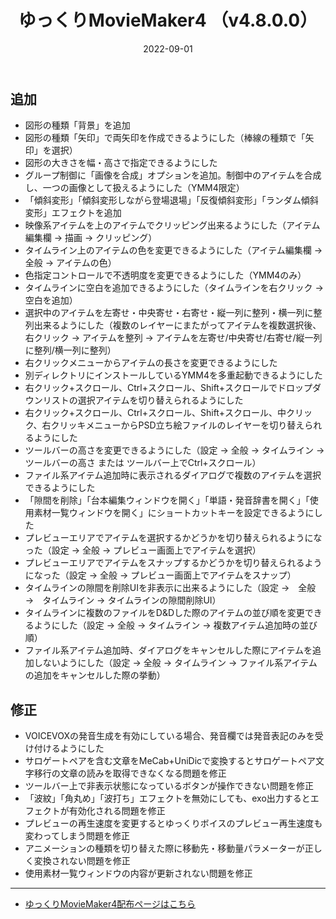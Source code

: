 ﻿---
title: ゆっくりMovieMaker4  （v4.8.0.0）
date: 2022-09-01
tags: [YMM4,お知らせ]
---
## 追加
- 図形の種類「背景」を追加
- 図形の種類「矢印」で両矢印を作成できるようにした（棒線の種類で「矢印」を選択）
- 図形の大きさを幅・高さで指定できるようにした
- グループ制御に「画像を合成」オプションを追加。制御中のアイテムを合成し、一つの画像として扱えるようにした（YMM4限定）
- 「傾斜変形」「傾斜変形しながら登場退場」「反復傾斜変形」「ランダム傾斜変形」エフェクトを追加
- 映像系アイテムを上のアイテムでクリッピング出来るようにした（アイテム編集欄 → 描画 → クリッピング）
- タイムライン上のアイテムの色を変更できるようにした（アイテム編集欄 → 全般 → アイテムの色）
- 色指定コントロールで不透明度を変更できるようにした（YMM4のみ）
- タイムラインに空白を追加できるようにした（タイムラインを右クリック → 空白を追加）
- 選択中のアイテムを左寄せ・中央寄せ・右寄せ・縦一列に整列・横一列に整列出来るようにした（複数のレイヤーにまたがってアイテムを複数選択後、右クリック → アイテムを整列 → アイテムを左寄せ/中央寄せ/右寄せ/縦一列に整列/横一列に整列）
- 右クリックメニューからアイテムの長さを変更できるようにした
- 別ディレクトリにインストールしているYMM4を多重起動できるようにした
- 右クリック+スクロール、Ctrl+スクロール、Shift+スクロールでドロップダウンリストの選択アイテムを切り替えられるようにした
- 右クリック+スクロール、Ctrl+スクロール、Shift+スクロール、中クリック、右クリッキメニューからPSD立ち絵ファイルのレイヤーを切り替えられるようにした
- ツールバーの高さを変更できるようにした（設定 → 全般 → タイムライン → ツールバーの高さ または ツールバー上でCtrl+スクロール）
- ファイル系アイテム追加時に表示されるダイアログで複数のアイテムを選択できるようにした
- 「隙間を削除」「台本編集ウィンドウを開く」「単語・発音辞書を開く」「使用素材一覧ウィンドウを開く」にショートカットキーを設定できるようにした
- プレビューエリアでアイテムを選択するかどうかを切り替えられるようになった（設定 → 全般 → プレビュー画面上でアイテムを選択）
- プレビューエリアでアイテムをスナップするかどうかを切り替えられるようになった（設定 → 全般 → プレビュー画面上でアイテムをスナップ）
- タイムラインの隙間を削除UIを非表示に出来るようにした（設定 →　全般 →　タイムライン → タイムラインの隙間削除UI）
- タイムラインに複数のファイルをD&Dした際のアイテムの並び順を変更できるようにした（設定 → 全般 → タイムライン → 複数アイテム追加時の並び順）
- ファイル系アイテム追加時、ダイアログをキャンセルした際にアイテムを追加しないようにした（設定 → 全般 → タイムライン → ファイル系アイテムの追加をキャンセルした際の挙動）
## 修正
- VOICEVOXの発音生成を有効にしている場合、発音欄では発音表記のみを受け付けるようにした
- サロゲートペアを含む文章をMeCab+UniDicで変換するとサロゲートペア文字移行の文章の読みを取得できなくなる問題を修正
- ツールバー上で非表示状態になっているボタンが操作できない問題を修正
- 「波紋」「角丸め」「波打ち」エフェクトを無効にしても、exo出力するとエフェクトが有効化される問題を修正
- プレビューの再生速度を変更するとゆっくりボイスのプレビュー再生速度も変わってしまう問題を修正
- アニメーションの種類を切り替えた際に移動先・移動量パラメーターが正しく変換されない問題を修正
- 使用素材一覧ウィンドウの内容が更新されない問題を修正

---

- [ゆっくりMovieMaker4配布ページはこちら](../index.md)